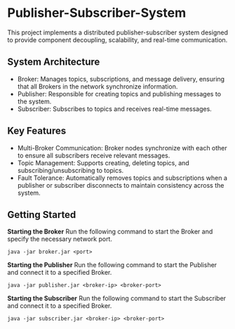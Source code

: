# Publisher-Subscriber-System

This project implements a distributed publisher-subscriber system designed to provide component decoupling, scalability, and real-time communication.

## System Architecture

- Broker: Manages topics, subscriptions, and message delivery, ensuring that all Brokers in the network synchronize information.
- Publisher: Responsible for creating topics and publishing messages to the system.
- Subscriber: Subscribes to topics and receives real-time messages.

## Key Features
- Multi-Broker Communication: Broker nodes synchronize with each other to ensure all subscribers receive relevant messages.
- Topic Management: Supports creating, deleting topics, and subscribing/unsubscribing to topics.
- Fault Tolerance: Automatically removes topics and subscriptions when a publisher or subscriber disconnects to maintain consistency across the system.

## Getting Started

**Starting the Broker**
Run the following command to start the Broker and specify the necessary network port.

```java -jar broker.jar <port>```

**Starting the Publisher**
Run the following command to start the Publisher and connect it to a specified Broker.

```java -jar publisher.jar <broker-ip> <broker-port>```

**Starting the Subscriber**
Run the following command to start the Subscriber and connect it to a specified Broker.

```java -jar subscriber.jar <broker-ip> <broker-port>```

